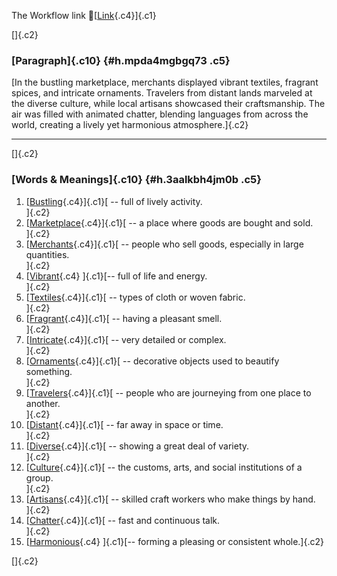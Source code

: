 The Workflow link
👏[[Link](https://www.google.com/url?q=http://www.google.com&sa=D&source=editors&ust=1759533590325229&usg=AOvVaw2wZBy4pFp2AZeV2hYyZgs8){.c4}]{.c1}

[]{.c2}

### [Paragraph]{.c10} {#h.mpda4mgbgq73 .c5}

[In the bustling marketplace, merchants displayed vibrant textiles,
fragrant spices, and intricate ornaments. Travelers from distant lands
marveled at the diverse culture, while local artisans showcased their
craftsmanship. The air was filled with animated chatter, blending
languages from across the world, creating a lively yet harmonious
atmosphere.]{.c2}

------------------------------------------------------------------------

[]{.c2}

### [Words & Meanings]{.c10} {#h.3aalkbh4jm0b .c5}

1.  [[Bustling](https://www.google.com/url?q=http://www.google.com&sa=D&source=editors&ust=1759533590326639&usg=AOvVaw3zx_WQUeffMk7SdzK5EfTM){.c4}]{.c1}[ --
    full of lively activity.\
    ]{.c2}
2.  [[Marketplace](https://www.google.com/url?q=http://www.google.com&sa=D&source=editors&ust=1759533590326860&usg=AOvVaw3PlB786ZsbGm2sTa91NECU){.c4}]{.c1}[ --
    a place where goods are bought and sold.\
    ]{.c2}
3.  [[Merchants](https://www.google.com/url?q=http://www.google.com&sa=D&source=editors&ust=1759533590327055&usg=AOvVaw1sl0JkRRAn9RzTd07VmJPj){.c4}]{.c1}[ --
    people who sell goods, especially in large quantities.\
    ]{.c2}
4.  [[Vibrant](https://www.google.com/url?q=http://www.google.com&sa=D&source=editors&ust=1759533590327296&usg=AOvVaw1oTGDcj8AN9FKl3s4u1fSH){.c4}
    ]{.c1}[-- full of life and energy.\
    ]{.c2}
5.  [[Textiles](https://www.google.com/url?q=http://www.google.com&sa=D&source=editors&ust=1759533590327448&usg=AOvVaw3qISPHdLFZvur6JQriAo13){.c4}]{.c1}[ --
    types of cloth or woven fabric.\
    ]{.c2}
6.  [[Fragrant](https://www.google.com/url?q=http://www.google.com&sa=D&source=editors&ust=1759533590327625&usg=AOvVaw3ecx1soCWE3fFh5DQKAu52){.c4}]{.c1}[ --
    having a pleasant smell.\
    ]{.c2}
7.  [[Intricate](https://www.google.com/url?q=http://www.google.com&sa=D&source=editors&ust=1759533590327795&usg=AOvVaw1UbzA3r7vCOveE50JdlfWd){.c4}]{.c1}[ --
    very detailed or complex.\
    ]{.c2}
8.  [[Ornaments](https://www.google.com/url?q=http://www.google.com&sa=D&source=editors&ust=1759533590327996&usg=AOvVaw2P8jfwHHNa3mFNAILx7xfA){.c4}]{.c1}[ --
    decorative objects used to beautify something.\
    ]{.c2}
9.  [[Travelers](https://www.google.com/url?q=http://www.google.com&sa=D&source=editors&ust=1759533590328218&usg=AOvVaw13vjQCP26fiCAcdAs59Gqb){.c4}]{.c1}[ --
    people who are journeying from one place to another.\
    ]{.c2}
10. [[Distant](https://www.google.com/url?q=http://www.google.com&sa=D&source=editors&ust=1759533590328419&usg=AOvVaw1uOm_1ZiHiWO2tDrOZR78X){.c4}]{.c1}[ --
    far away in space or time.\
    ]{.c2}
11. [[Diverse](https://www.google.com/url?q=http://www.google.com&sa=D&source=editors&ust=1759533590328574&usg=AOvVaw14806LtUtZosUKwpgpQWWr){.c4}]{.c1}[ --
    showing a great deal of variety.\
    ]{.c2}
12. [[Culture](https://www.google.com/url?q=http://www.google.com&sa=D&source=editors&ust=1759533590328778&usg=AOvVaw16KaumflIzMIVpaWMneMzW){.c4}]{.c1}[ --
    the customs, arts, and social institutions of a group.\
    ]{.c2}
13. [[Artisans](https://www.google.com/url?q=http://www.google.com&sa=D&source=editors&ust=1759533590329080&usg=AOvVaw0lD9Vmo4TmIvqL1EVTun8K){.c4}]{.c1}[ --
    skilled craft workers who make things by hand.\
    ]{.c2}
14. [[Chatter](https://www.google.com/url?q=http://www.google.com&sa=D&source=editors&ust=1759533590329303&usg=AOvVaw2Totsd21w1UrvWNzxp1DCp){.c4}]{.c1}[ --
    fast and continuous talk.\
    ]{.c2}
15. [[Harmonious](https://www.google.com/url?q=http://www.google.com&sa=D&source=editors&ust=1759533590329484&usg=AOvVaw2FAS-u4-2GqxmoiJuWF7_Y){.c4}
    ]{.c1}[-- forming a pleasing or consistent whole.]{.c2}

[]{.c2}
